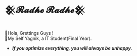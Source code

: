 <h1> 𒆜𝓡𝓪𝓭𝓱𝓮 𝓡𝓪𝓭𝓱𝓮𒆜 </h1> 
<br>
🔹Hola, Grettings Guys ! <br>
🔹My Self Yagnik, a IT Student(Final Year). <br>
<!-- 🔹Editor<br>
🔹Youtube ⬇️<br>
   (https://redx43.page.link/YT) <br>
🔹Instagram ⬇️<br>
   (https://www.instagram.com/its_ya9nik/) -->


* **_If you optimize everything, you will always be unhappy._**



<!---
iredx43/iredx43 is a ✨ special ✨ repository because its `README.md` (this file) appears on your GitHub profile.
You can click the Preview link to take a look at your changes.
--->
